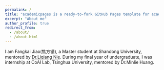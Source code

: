 ```yaml
---
permalink: /
title: "academicpages is a ready-to-fork GitHub Pages template for academic personal websites"
excerpt: "About me"
author_profile: true
redirect_from: 
  - /about/
  - /about.html
---
```


I am Fangkai Jiao(焦方锴), a Master student at Shandong University, mentored by [Dr.Liqiang Nie](http://ir.sdu.edu.cn/~liqiangnie/). During my final year of undergraduate, I was internship at CoAI Lab, Tsinghua University, mentored by Dr.Minlie Huang.
